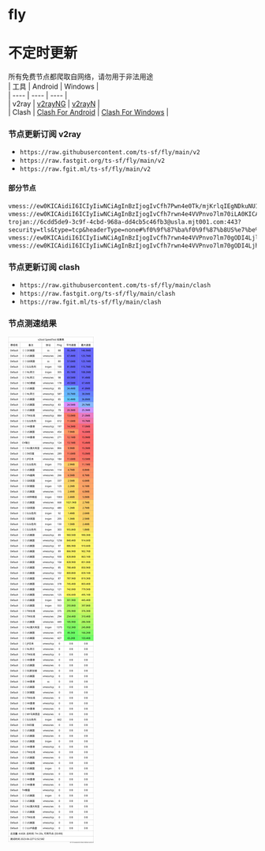 # fly
# 不定时更新
所有免费节点都爬取自网络，请勿用于非法用途  
|  工具  | Android  | Windows  |  
|  ----  | ----   | ----  |  
| v2ray  | [v2rayNG](https://github.com/2dust/v2rayNG/releases) | [v2rayN](https://github.com/2dust/v2rayN/releases) |  
| Clash  | [Clash For Android](https://github.com/Kr328/ClashForAndroid/releases) | [Clash For Windows](https://github.com/Fndroid/clash_for_windows_pkg/releases) | 
  
### 节点更新订阅  v2ray
- `https://raw.githubusercontent.com/ts-sf/fly/main/v2`  
- `https://raw.fastgit.org/ts-sf/fly/main/v2`  
- `https://raw.fgit.ml/ts-sf/fly/main/v2`  
#### 部分节点  
``` 
vmess://ew0KICAidiI6ICIyIiwNCiAgInBzIjogIvCfh7Pwn4e0Tk/mjKrlqIEgNDkuNU1CIiwNCiAgImFkZCI6ICJzZWNvbmQtYnAucm5pa2plaC5zaG9wIiwNCiAgInBvcnQiOiAiODAiLA0KICAiaWQiOiAiZjRlZGYxOWEtN2VlZS00NTQyLTlkZGUtMzdhN2Y2ZjU4ZDlkIiwNCiAgImFpZCI6ICIwIiwNCiAgInNjeSI6ICJjaGFjaGEyMC1wb2x5MTMwNSIsDQogICJuZXQiOiAid3MiLA0KICAidHlwZSI6ICJub25lIiwNCiAgImhvc3QiOiAic2Vjb25kLWJwLnJuaWtqZWguc2hvcCIsDQogICJwYXRoIjogIi9wSVg0ejY2UWFLcG5RUVBYVXRuaUFZbTkiLA0KICAidGxzIjogIiIsDQogICJzbmkiOiAic2Vjb25kLWJwLnJuaWtqZWguc2hvcCINCn0=/s
vmess://ew0KICAidiI6ICIyIiwNCiAgInBzIjogIvCfh7rwn4e4VVPnvo7lm70iLA0KICAiYWRkIjogIjE5Mi43NC4yMzQuODkiLA0KICAicG9ydCI6ICI1MTMwMiIsDQogICJpZCI6ICI0MTgwNDhhZi1hMjkzLTRiOTktOWIwYy05OGNhMzU4MGRkMjQiLA0KICAiYWlkIjogIjY0IiwNCiAgInNjeSI6ICJhdXRvIiwNCiAgIm5ldCI6ICJ0Y3AiLA0KICAidHlwZSI6ICJub25lIiwNCiAgImhvc3QiOiAiIiwNCiAgInBhdGgiOiAiIiwNCiAgInRscyI6ICIiLA0KICAic25pIjogIiINCn0=
trojan://6cdd5de9-3c9f-4cbd-968a-dd4cb5c46fb3@usla.mjt001.com:443?security=tls&type=tcp&headerType=none#%f0%9f%87%ba%f0%9f%87%b8US%e7%be%8e%e5%9b%bd%20301.9KB/s
vmess://ew0KICAidiI6ICIyIiwNCiAgInBzIjogIvCfh7rwn4e4VVPnvo7lm70gODI4LjlLQiIsDQogICJhZGQiOiAiMTA4LjE4Ni4xOTIuMjMwIiwNCiAgInBvcnQiOiAiNDU1MDIiLA0KICAiaWQiOiAiNDE4MDQ4YWYtYTI5My00Yjk5LTliMGMtOThjYTM1ODBkZDI0IiwNCiAgImFpZCI6ICI2NCIsDQogICJzY3kiOiAiYXV0byIsDQogICJuZXQiOiAidGNwIiwNCiAgInR5cGUiOiAibm9uZSIsDQogICJob3N0IjogIiIsDQogICJwYXRoIjogIiIsDQogICJ0bHMiOiAiIiwNCiAgInNuaSI6ICIiDQp9/s
vmess://ew0KICAidiI6ICIyIiwNCiAgInBzIjogIvCfh7rwn4e4VVPnvo7lm70gODI4LjhLQiIsDQogICJhZGQiOiAiMTM3LjE3NS40MS4yMDAiLA0KICAicG9ydCI6ICI1MDAwNCIsDQogICJpZCI6ICI0MTgwNDhhZi1hMjkzLTRiOTktOWIwYy05OGNhMzU4MGRkMjQiLA0KICAiYWlkIjogIjY0IiwNCiAgInNjeSI6ICJhdXRvIiwNCiAgIm5ldCI6ICJ0Y3AiLA0KICAidHlwZSI6ICJub25lIiwNCiAgImhvc3QiOiAiIiwNCiAgInBhdGgiOiAiL2JsdWUiLA0KICAidGxzIjogIiIsDQogICJzbmkiOiAiIg0KfQ==/s
```
### 节点更新订阅  clash
- `https://raw.githubusercontent.com/ts-sf/fly/main/clash`  
- `https://raw.fastgit.org/ts-sf/fly/main/clash`  
- `https://raw.fgit.ml/ts-sf/fly/main/clash`  

### 节点测速结果
![image](traffic.png)

